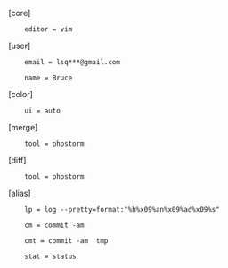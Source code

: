 [core]

        editor = vim
        
[user]

        email = lsq***@gmail.com
        
        name = Bruce
        
[color]

        ui = auto

[merge]

        tool = phpstorm

[diff]

        tool = phpstorm

[alias]

        lp = log --pretty=format:"%h%x09%an%x09%ad%x09%s"
        
        cm = commit -am
        
        cmt = commit -am 'tmp'
        
        stat = status
